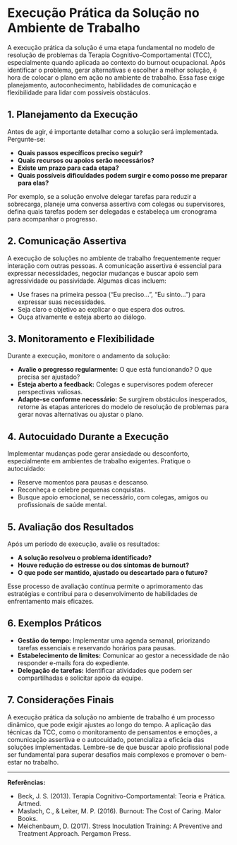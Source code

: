
# Execução Prática da Solução no Ambiente de Trabalho

A execução prática da solução é uma etapa fundamental no modelo de resolução de problemas da Terapia Cognitivo-Comportamental (TCC), especialmente quando aplicada ao contexto do burnout ocupacional. Após identificar o problema, gerar alternativas e escolher a melhor solução, é hora de colocar o plano em ação no ambiente de trabalho. Essa fase exige planejamento, autoconhecimento, habilidades de comunicação e flexibilidade para lidar com possíveis obstáculos.

## 1. Planejamento da Execução

Antes de agir, é importante detalhar como a solução será implementada. Pergunte-se:

- **Quais passos específicos preciso seguir?**
- **Quais recursos ou apoios serão necessários?**
- **Existe um prazo para cada etapa?**
- **Quais possíveis dificuldades podem surgir e como posso me preparar para elas?**

Por exemplo, se a solução envolve delegar tarefas para reduzir a sobrecarga, planeje uma conversa assertiva com colegas ou supervisores, defina quais tarefas podem ser delegadas e estabeleça um cronograma para acompanhar o progresso.

## 2. Comunicação Assertiva

A execução de soluções no ambiente de trabalho frequentemente requer interação com outras pessoas. A comunicação assertiva é essencial para expressar necessidades, negociar mudanças e buscar apoio sem agressividade ou passividade. Algumas dicas incluem:

- Use frases na primeira pessoa (“Eu preciso...”, “Eu sinto...”) para expressar suas necessidades.
- Seja claro e objetivo ao explicar o que espera dos outros.
- Ouça ativamente e esteja aberto ao diálogo.

## 3. Monitoramento e Flexibilidade

Durante a execução, monitore o andamento da solução:

- **Avalie o progresso regularmente:** O que está funcionando? O que precisa ser ajustado?
- **Esteja aberto a feedback:** Colegas e supervisores podem oferecer perspectivas valiosas.
- **Adapte-se conforme necessário:** Se surgirem obstáculos inesperados, retorne às etapas anteriores do modelo de resolução de problemas para gerar novas alternativas ou ajustar o plano.

## 4. Autocuidado Durante a Execução

Implementar mudanças pode gerar ansiedade ou desconforto, especialmente em ambientes de trabalho exigentes. Pratique o autocuidado:

- Reserve momentos para pausas e descanso.
- Reconheça e celebre pequenas conquistas.
- Busque apoio emocional, se necessário, com colegas, amigos ou profissionais de saúde mental.

## 5. Avaliação dos Resultados

Após um período de execução, avalie os resultados:

- **A solução resolveu o problema identificado?**
- **Houve redução do estresse ou dos sintomas de burnout?**
- **O que pode ser mantido, ajustado ou descartado para o futuro?**

Esse processo de avaliação contínua permite o aprimoramento das estratégias e contribui para o desenvolvimento de habilidades de enfrentamento mais eficazes.

## 6. Exemplos Práticos

- **Gestão do tempo:** Implementar uma agenda semanal, priorizando tarefas essenciais e reservando horários para pausas.
- **Estabelecimento de limites:** Comunicar ao gestor a necessidade de não responder e-mails fora do expediente.
- **Delegação de tarefas:** Identificar atividades que podem ser compartilhadas e solicitar apoio da equipe.

## 7. Considerações Finais

A execução prática da solução no ambiente de trabalho é um processo dinâmico, que pode exigir ajustes ao longo do tempo. A aplicação das técnicas da TCC, como o monitoramento de pensamentos e emoções, a comunicação assertiva e o autocuidado, potencializa a eficácia das soluções implementadas. Lembre-se de que buscar apoio profissional pode ser fundamental para superar desafios mais complexos e promover o bem-estar no trabalho.

---

**Referências:**

- Beck, J. S. (2013). Terapia Cognitivo-Comportamental: Teoria e Prática. Artmed.
- Maslach, C., & Leiter, M. P. (2016). Burnout: The Cost of Caring. Malor Books.
- Meichenbaum, D. (2017). Stress Inoculation Training: A Preventive and Treatment Approach. Pergamon Press.
```
